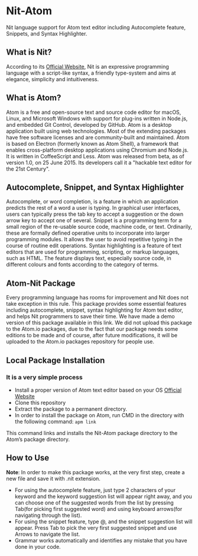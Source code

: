 # Nit-Atom

Nit language support for Atom text editor including Autocomplete feature, Snippets, and Syntax Highlighter.

## What is Nit?

According to its [Official Website](https://atom.io/), Nit is an expressive programming language with a script-like syntax, a friendly type-system and aims at elegance, simplicity and intuitiveness.

## What is Atom?

Atom is a free and open-source text and source code editor for macOS, Linux, and Microsoft Windows with support for plug-ins written in Node.js, and embedded Git Control, developed by GitHub. Atom is a desktop application built using web technologies. Most of the extending packages have free software licenses and are community-built and maintained. Atom is based on Electron (formerly known as Atom Shell), a framework that enables cross-platform desktop applications using Chromium and Node.js. It is written in CoffeeScript and Less. Atom was released from beta, as of version 1.0, on 25 June 2015. Its developers call it a "hackable text editor for the 21st Century".

## Autocomplete, Snippet, and Syntax Highlighter

Autocomplete, or word completion, is a feature in which an application predicts the rest of a word a user is typing. In graphical user interfaces, users can typically press the tab key to accept a suggestion or the down arrow key to accept one of several.
Snippet is a programming term for a small region of the re-usable source code, machine code, or text. Ordinarily, these are formally defined operative units to incorporate into larger programming modules. It allows the user to avoid repetitive typing in the course of routine edit operations.
Syntax highlighting is a feature of text editors that are used for programming, scripting, or markup languages, such as HTML. The feature displays text, especially source code, in different colours and fonts according to the category of terms.

## Atom-Nit Package

Every programming language has rooms for improvement and Nit does not take exception in this rule. This package provides some essential features including autocomplete, snippet, syntax highlighting for Atom text editor, and helps Nit programmers to save their time.
We have made a demo version of this package available in this link. We did not upload this package to the Atom.io packages, due to the fact that our package needs some editions to be made and of course, after future modifications, it will be uploaded to the Atom.io packages repository for people use.

## Local Package Installation

### It is a very simple process
- Install a proper version of Atom text editor based on your OS [Official Website](https://atom.io/)
- Clone this repository
- Extract the package to a permanent directory.
- In order to install the package on Atom, run CMD in the directory with the following command:
``` apm link ```

This command links and installs the Nit-Atom package directory to the Atom’s package directory.

## How to Use
**Note**: In order to make this package works, at the very first step, create a new file and save it with .nit extension.

- For using the autocomplete feature, just type 2 characters of your keyword and the keyword suggestion list will appear right away, and you can choose one of the suggested words from the list by pressing Tab(for picking first suggested word) and using keyboard arrows(for navigating through the list).
- For using the snippet feature, type @, and the snippet suggestion list will appear. Press Tab to pick the very first suggested snippet and use Arrows to navigate the list.
- Grammar works automatically and identifies any mistake that you have done in your code.





